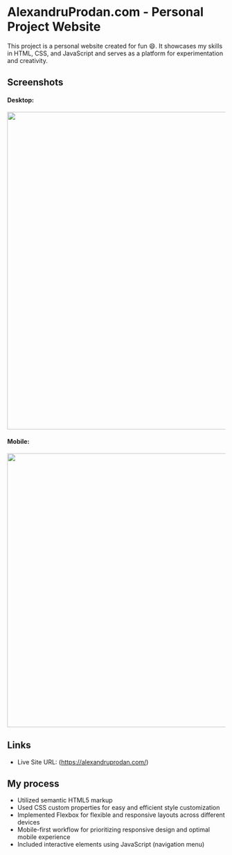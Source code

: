 # AlexandruProdan.com - Personal Project Website

This project is a personal website created for fun 😄. It showcases my skills in HTML, CSS, and JavaScript and serves as a platform for experimentation and creativity.

## Screenshots

#### Desktop:
<img src="https://github.com/alexandruprodann/AlexandruProdan.com/assets/100951219/b04dcae1-5400-4fa2-8e9f-640646727671)" width="734"/>

#### Mobile:
<img src="https://github.com/alexandruprodann/AlexandruProdan.com/assets/100951219/fb49b4eb-fc6b-4f14-a92a-9e64d68d8330" height="633"/>


## Links

- Live Site URL: (https://alexandruprodan.com/)

## My process

- Utilized semantic HTML5 markup
- Used CSS custom properties for easy and efficient style customization
- Implemented Flexbox for flexible and responsive layouts across different devices
- Mobile-first workflow for prioritizing responsive design and optimal mobile experience
- Included interactive elements using JavaScript (navigation menu)
